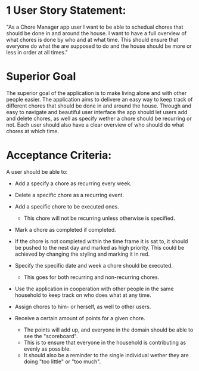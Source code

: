 # 1 User Story Statement:

"As a Chore Manager app user I want to be able to schedual chores that should be done in and around the house. 
I want to have a full overview of what chores is done by who and at what time. This should ensure that everyone do 
what the are supposed to do and the house should be more or less in order at all times."

# Superior Goal

The superior goal of the application is to make living alone and with other people easier. The application aims to delivere an easy way to keep track of different chores that should be done in and around the house. Through and easy to navigate and beautiful user interface the app should let users add and delete chores, as well as specify wether a chore should be recurring or not. Each user should also have a clear overview of who should do what chores at which time. 

# Acceptance Criteria:

A user should be able to: 
- Add a specify a chore as recurring every week.
- Delete a specific chore as a recurring event. 


- Add a specific chore to be executed ones. 
    * This chore will not be recurring unless otherwise is specified.
- Mark a chore as completed if completed. 
- If the chore is not completed within the time frame it is sat to, it should be pushed to the nest day and marked as high priority.    This could be achieved by changing the styling and marking it in red. 
    

- Specify the specific date and week a chore should be executed.
    * This goes for both recurring and non-recurring chores.

- Use the application in cooperation with other people in the same household to keep track on who does what at any time. 
- Assign chores to him- or herself, as well to other users. 
- Receive a certain amount of points for a given chore.
    * The points will add up, and everyone in the domain should be able to see the "scoreboard".
    * This is to ensure that everyone in the household is contributing as evenly as possible. 
    * It should also be a reminder to the single individual wether they are doing "too little" or "too much".